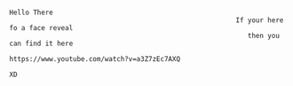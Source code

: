                                                                       Hello There
                                                             If your here fo a face reveal
                                                                then you can find it here
                                                       https://www.youtube.com/watch?v=a3Z7zEc7AXQ
                                                                          XD
